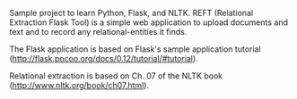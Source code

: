 Sample project to learn Python, Flask, and NLTK.
REFT (Relational Extraction Flask Tool) is a simple web
application to upload documents and text and to record
any relational-entities it finds.

The Flask application is based on Flask's sample application
tutorial (http://flask.pocoo.org/docs/0.12/tutorial/#tutorial).

Relational extraction is based on Ch. 07 of the NLTK book
(http://www.nltk.org/book/ch07.html). 